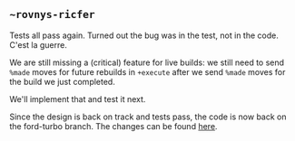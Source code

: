 ## `~rovnys-ricfer`
Tests all pass again. Turned out the bug was in the test, not in the code. C'est la guerre.

We are still missing a (critical) feature for live builds: we still need to send `%made` moves for future rebuilds in `+execute` after we send `%made` moves for the build we just completed.

We'll implement that and test it next.

Since the design is back on track and tests pass, the code is now back on the ford-turbo branch. The changes can be found [here](https://github.com/urbit/arvo/commit/13394b6b045e1efc57fa9e6d0d9e3efaf05946b1).